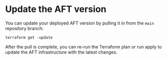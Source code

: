 # Update the AFT version<a name="update-aft-version"></a>

You can update your deployed AFT version by pulling it in from the `main` repository branch:

```
terraform get -update
```

After the pull is complete, you can re\-run the Terraform plan or run apply to update the AFT infrastructure with the latest changes\.